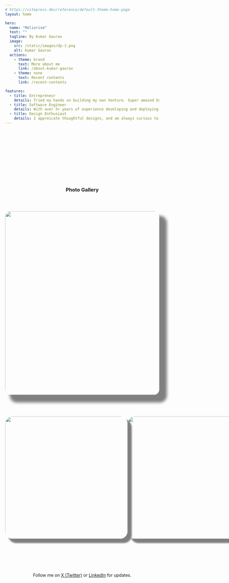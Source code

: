 ```yaml
---
# https://vitepress.dev/reference/default-theme-home-page
layout: home

hero:
  name: "Meliorism"
  text: ""
  tagline: By Kumar Gaurav
  image:
    src: /static/images/dp-1.png
    alt: Kumar Gaurav
  actions:
    - theme: brand
      text: More about me
      link: /about-kumar-gaurav
    - theme: none
      text: Recent contents
      link: /recent-contents

features:
  - title: Entrepreneur
    details: Tried my hands on building my own Venture. Super amazed by what it takes to be a founder.
  - title: Software Engineer
    details: With over 5+ years of experience developing and deploying full-stack apps at varying scale.
  - title: Design Enthusiast
    details: I appreicate thoughtful designs, and am always curious to learn why something was build in that particular way.
---
```


<h3 style="text-align: center; margin: 200px auto 50px;">Photo Gallery</h3>

<div style="display: flex; flex-flow: wrap; align-items: center; justify-content: center;">
  <img style="height: 600px; margin: 10px auto; border-radius: 18px; box-shadow: 20px 20px 10px 5px grey;" src="./assets/images/kumar-gaurav.jpg">
</div>

<div style="margin-top: 50px; margin-bottom: 100px; display: flex;">
  <img
    style="height: 400px; margin: 10px auto; border-radius: 24px; box-shadow: 12px 12px 4px 2px grey;"
    src="./assets/images/kumar-gaurav-1.jpeg">
  <img
    style="height: 400px; margin: 10px auto; border-radius: 24px; box-shadow: 12px 12px 4px 2px grey;"
    src="./assets/images/kumar-gaurav-2.jpeg">
  <img
    style="height: 400px; margin: 10px auto; border-radius: 24px; box-shadow: 12px 12px 4px 2px grey;"
    src="./assets/images/kumar-gaurav-3.jpeg">
</div>

<p style="text-align: center;">
  Follow me on <a href="https://x.com/QurioSapien">X (Twitter)</a><span style="margin: 0px 4px;" >or</span><a href="https://linkedin.com/in/heykumargaurav">LinkedIn</a> for updates.
</p>
